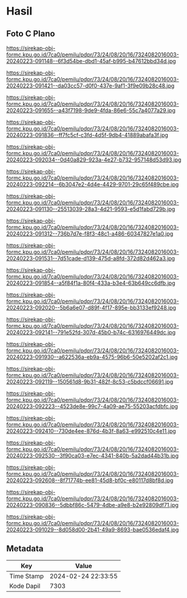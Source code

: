 # Hasil

## Foto C Plano

https://sirekap-obj-formc.kpu.go.id/7ca0/pemilu/pdpr/73/24/08/20/16/7324082016003-20240223-091148--6f3d54be-dbd1-45af-b995-b47612bbd34d.jpg

https://sirekap-obj-formc.kpu.go.id/7ca0/pemilu/pdpr/73/24/08/20/16/7324082016003-20240223-091421--da03cc57-d0f0-437e-9af1-3f9e09b28c48.jpg

https://sirekap-obj-formc.kpu.go.id/7ca0/pemilu/pdpr/73/24/08/20/16/7324082016003-20240223-091655--a43f7198-9de9-4fda-86e6-55c7a4077a29.jpg

https://sirekap-obj-formc.kpu.go.id/7ca0/pemilu/pdpr/73/24/08/20/16/7324082016003-20240223-091836--ff7fc5cf-c3fd-4d5f-9db4-41889abafa3f.jpg

https://sirekap-obj-formc.kpu.go.id/7ca0/pemilu/pdpr/73/24/08/20/16/7324082016003-20240223-092034--0d40a829-923a-4e27-b732-957148d53d93.jpg

https://sirekap-obj-formc.kpu.go.id/7ca0/pemilu/pdpr/73/24/08/20/16/7324082016003-20240223-092214--6b3047e2-4d4e-4429-9701-29c65f489cbe.jpg

https://sirekap-obj-formc.kpu.go.id/7ca0/pemilu/pdpr/73/24/08/20/16/7324082016003-20240223-091130--25513039-28a3-4d21-9593-e5d1fabd729b.jpg

https://sirekap-obj-formc.kpu.go.id/7ca0/pemilu/pdpr/73/24/08/20/16/7324082016003-20240223-091312--736b7d7e-f8f3-48c1-a486-60347827e1a0.jpg

https://sirekap-obj-formc.kpu.go.id/7ca0/pemilu/pdpr/73/24/08/20/16/7324082016003-20240223-091531--7d51cade-d139-475d-a8fd-372d82d462a3.jpg

https://sirekap-obj-formc.kpu.go.id/7ca0/pemilu/pdpr/73/24/08/20/16/7324082016003-20240223-091854--a5f84f1a-80f4-433a-b3e4-63b649cc6dfb.jpg

https://sirekap-obj-formc.kpu.go.id/7ca0/pemilu/pdpr/73/24/08/20/16/7324082016003-20240223-092020--5b6a6e07-d89f-4f17-895e-bb3133ef9248.jpg

https://sirekap-obj-formc.kpu.go.id/7ca0/pemilu/pdpr/73/24/08/20/16/7324082016003-20240223-092141--791e52fd-307d-45b0-b74c-6316976449dc.jpg

https://sirekap-obj-formc.kpu.go.id/7ca0/pemilu/pdpr/73/24/08/20/16/7324082016003-20240223-091930--a622536a-eb9a-4575-96b6-50e5202af2c1.jpg

https://sirekap-obj-formc.kpu.go.id/7ca0/pemilu/pdpr/73/24/08/20/16/7324082016003-20240223-092119--150561d8-9b31-482f-8c53-c5bdccf06691.jpg

https://sirekap-obj-formc.kpu.go.id/7ca0/pemilu/pdpr/73/24/08/20/16/7324082016003-20240223-092223--4523de8e-99c7-4a09-ae75-55203acfdbfc.jpg

https://sirekap-obj-formc.kpu.go.id/7ca0/pemilu/pdpr/73/24/08/20/16/7324082016003-20240223-092410--730de4ee-876d-4b3f-8a63-e992510c4e11.jpg

https://sirekap-obj-formc.kpu.go.id/7ca0/pemilu/pdpr/73/24/08/20/16/7324082016003-20240223-092530--3f90ca03-e7ec-4341-840b-5a2dad44b31b.jpg

https://sirekap-obj-formc.kpu.go.id/7ca0/pemilu/pdpr/73/24/08/20/16/7324082016003-20240223-092608--8f71774b-ee81-45d8-bf0c-e80117d8bf8d.jpg

https://sirekap-obj-formc.kpu.go.id/7ca0/pemilu/pdpr/73/24/08/20/16/7324082016003-20240223-090836--5dbbf86c-5479-4dbe-a9e8-b2e92809df71.jpg

https://sirekap-obj-formc.kpu.go.id/7ca0/pemilu/pdpr/73/24/08/20/16/7324082016003-20240223-091029--8d058d00-2b41-49a9-8693-bae0536edaf4.jpg


## Metadata

| Key        | Value               |
| ---------- | ------------------- |
| Time Stamp | 2024-02-24 22:33:55 |
| Kode Dapil | 7303                |



